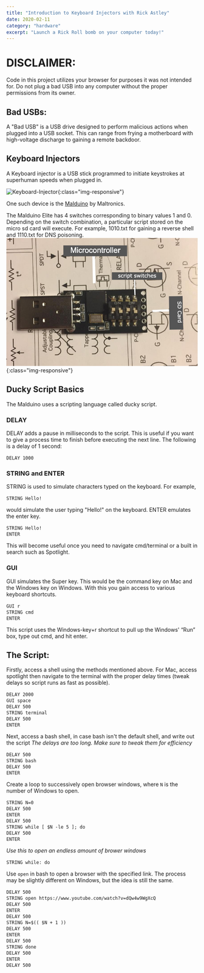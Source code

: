 ```yaml
---
title: "Introduction to Keyboard Injectors with Rick Astley"
date: 2020-02-11
category: "hardware"
excerpt: "Launch a Rick Roll bomb on your computer today!"
---
```




# DISCLAIMER:
Code in this project utilizes your browser for purposes it was not intended for. Do not plug a bad USB into any computer without the proper permissions from its owner.


## Bad USBs:
A "Bad USB" is a USB drive designed to perform malicious actions when plugged into a USB socket. This can range from frying a motherboard with high-voltage discharge to gaining a remote backdoor.


## Keyboard Injectors
A Keyboard injector is a USB stick programmed to initiate keystrokes at superhuman speeds when plugged in.

![Keyboard-Injector](/images/injector.gif){:class="img-responsive"}

One such device is the [Malduino](https://maltronics.com/collections/malduinos) by Maltronics.

The Malduino Elite has 4 switches corresponding to binary values 1 and 0. Depending on the switch combination, a particular script stored on the micro sd card will execute. For example, 1010.txt for gaining a reverse shell and 1110.txt for DNS poisoning.  
![malduino](/images/malduino_img.jpg){:class="img-responsive"}
## Ducky Script Basics
The Malduino uses a scripting language called ducky script.

### DELAY
DELAY adds a pause in milliseconds to the script. This is useful if you want to give a process time to finish before executing the next line. The following is a delay of 1 second:
```batch
DELAY 1000
```
### STRING and ENTER
STRING is used to simulate characters typed on the keyboard. For example, 
```batch
STRING Hello!
```
would simulate the user typing "Hello!" on the keyboard. 
ENTER emulates the enter key.
```batch
STRING Hello!
ENTER
```
This will become useful once you need to navigate cmd/terminal or a built in search such as Spotlight.
### GUI
GUI simulates the Super key. This would be the command key on Mac and the Windows key on Windows. With this you gain access to various keyboard shortcuts.
```batch
GUI r
STRING cmd
ENTER
```
This script uses the Windows-key+r shortcut to pull up the Windows' “Run” box, type out cmd, and hit enter.
## The Script:
Firstly, access a shell using the methods mentioned above. For Mac, access spotlight then navigate to the terminal with the proper delay times (tweak delays so script runs as fast as possible). 
```batch
DELAY 2000
GUI space
DELAY 500
STRING terminal
DELAY 500
ENTER
```
Next, access a bash shell, in case bash isn't the default shell, and write out the script
*The delays are too long. Make sure to tweak them for efficiency*
```batch
DELAY 500
STRING bash
DELAY 500
ENTER
```
Create a loop to successively open browser windows, where `N` is the number of Windows to open.
```batch
STRING N=0
DELAY 500
ENTER
DELAY 500
STRING while [ $N -le 5 ]; do
DELAY 500
ENTER
```
*Use this to open an endless amount of brower windows*

```
STRING while: do
```
Use `open` in bash to open a browser with the specified link. The process may be slightly different on Windows, but the idea is still the same.
```batch
DELAY 500
STRING open https://www.youtube.com/watch?v=dQw4w9WgXcQ
DELAY 500
ENTER
DELAY 500
STRING N=$(( $N + 1 ))
DELAY 500
ENTER
DELAY 500
STRING done
DELAY 500
ENTER
DELAY 500
```
